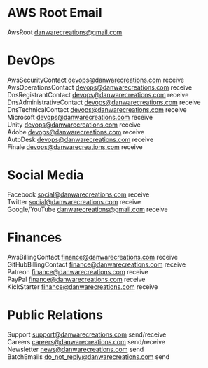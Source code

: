 # AWS Root Email
AwsRoot danwarecreations@gmail.com

# DevOps
AwsSecurityContact devops@danwarecreations.com receive  
AwsOperationsContact devops@danwarecreations.com receive  
DnsRegistrantContact devops@danwarecreations.com receive  
DnsAdministrativeContact devops@danwarecreations.com receive  
DnsTechnicalContact devops@danwarecreations.com receive  
Microsoft devops@danwarecreations.com receive  
Unity devops@danwarecreations.com receive  
Adobe devops@danwarecreations.com receive  
AutoDesk devops@danwarecreations.com receive  
Finale devops@danwarecreations.com receive  

# Social Media
Facebook social@danwarecreations.com receive  
Twitter social@danwarecreations.com receive  
Google/YouTube danwarecreations@gmail.com receive  

# Finances
AwsBillingContact finance@danwarecreations.com receive  
GitHubBillingContact finance@danwarecreations.com receive  
Patreon finance@danwarecreations.com receive  
PayPal finance@danwarecreations.com receive  
KickStarter finance@danwarecreations.com receive  

# Public Relations
Support support@danwarecreations.com send/receive  
Careers careers@danwarecreations.com send/receive  
Newsletter news@danwarecreations.com send  
BatchEmails do_not_reply@danwarecreations.com send  

